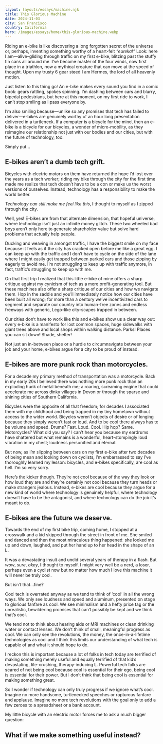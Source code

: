 ```yaml
---
layout: layouts/essays/machine.njk
title: This Glorious Machine
date: 2024-11-03
city: San Francisco
country: California
hero: /images/essays/home/this-glorious-machine.webp
---
```


<p class="intro">Riding an e-bike is like discovering a long forgotten secret of the universe or, perhaps, inventing something worthy of a heart-felt <em>“eureka!”</em> Look: here I am—alive–gliding through traffic on my first e-bike, blitzing past the stuffy tin cans all around me. I’ve become master of the four winds, now first place in a triathlon, now a mythical creature that can move at the speed of thought. Upon my trusty 6 gear steed I am Hermes, the lord of all heavenly motion.</p>

Just listen to this thing go! An e-bike makes every sound you find in a comic book: gears rattling, spokes spinning. I’m dashing between cars and blurry, bipedal pedestrians, but here at this moment, on my first ride to work, I can’t stop smiling as I pass everyone by. 

I’m also smiling because—unlike so any promises that tech has failed to deliver—e-bikes are genuinely worthy of an hour long presentation delivered in a turtleneck. If a computer is a bicycle for the mind, then an e-bike is a bicycle for our bicycles, a wonder of micro-mobility, as they reimagine our relationship not just with our bodies and our cities, but with the future of technology, too.

Simply put...

## E-bikes aren’t a dumb tech grift.

<p class="intro">Bicycles with electric motors on them have returned the hope I’d lost over the years as a tech worker; riding my bike through the city for the first time made me realize that tech doesn’t have to be a con or make us the worst versions of ourselves. Instead, technology has a responsibility to make the world better.</p>

_Technology can still make me feel like this_, I thought to myself as I zipped through the city.

Well, yes! E-bikes are from that alternate dimension, that hopeful universe, where technology isn’t just an infinite money glitch. These two wheeled bad boys aren’t only here to generate shareholder value but solve hard problems that actually help people.

Ducking and weaving in amongst traffic, I have the biggest smile on my face because it feels as if the city has cracked open before me like a great egg. I can keep up with the traffic and I don’t have to cycle on the side of the lane where I might easily get trapped between parked cars and those zipping by eagerly to avoid me. I’m not struggling to keep up with traffic anymore, in fact, traffic’s struggling to keep up with me.

On that first trip I realized that this little e-bike of mine offers a sharp critique against my cynicism of tech as a mere profit-generating tool. But these machines also offer a sharp critique of our cities and how we navigate them. Hop in the saddle and you’ll immediately notice how our cities have been built all wrong; for more than a century we’ve incentivized cars to segment and separate our country into human-free zones and endless freeways with generic, Lego-like city-scapes trapped in between.

Our cities don’t have to work like this and e-bikes show us a clear way out: every e-bike is a manifesto for lost common spaces, huge sidewalks with giant trees above and local shops within walking distance. Parks! Places you can sit down! Shade, shelter! 

Not just an in-between place or a hurdle to circumnavigate between your job and your home, e-bikes argue for a city to be proud of instead.


## E-bikes are more punk rock than motorcycles.

<p class="intro">For a decade my primary method of transportation was a motorcycle. Back in my early 20s I believed there was nothing more punk rock than an exploding hunk of metal beneath me; a roaring, screaming engine that could accelerate me across dinky villages in Devon or through the sparse and shining cities of Southern California.</p>

Bicycles were the opposite of all that freedom; for decades I associated them with my childhood and being trapped in my tiny hometown without access to the wider world. Bicycles weren’t objects of desire or of longing because they simply weren’t fast or loud. And to be cool there always has to be volume and speed. Drums? Fast. Loud. Cool. Hip hop? Same. Motorcycles? What did you say? I can’t hear you because my eardrums have shattered but what remains is a wonderful, heart-stompingly loud vibration in my chest; loudness personified and eternal.

But now, as I’m slipping between cars on my first e-bike after two decades of being mean and looking down on cyclists, I’m embarrassed to say I’ve thoroughly learned my lesson: bicycles, and e-bikes specifically, are cool as hell. I’m so very sorry.

Here’s the kicker though. They’re not cool because of the way they look or how loud they are and they’re certainly not cool because they turn heads or make strangers jealous. Instead, e-bikes are cool because they argue for a new kind of world where technology is genuinely helpful, where technology doesn’t have to be the antagonist, and where technology can do the job it’s meant to do. 


## E-bikes are the future we deserve.

<p class="intro">Towards the end of my first bike trip, coming home, I stopped at a crosswalk and a kid skipped through the street in front of me. She smiled and danced and then the most miraculous thing happened: she looked me up and down, laughed, and put her hand up to her head in the shape of an L.</p>

It was a devastating insult and undid several years of therapy in a flash. But _wow_, _sure_, _okay_, I thought to myself. I might very well be a nerd, a loser, perhaps even a cyclist now but no matter how much I love this machine it will never be truly cool. 

But isn’t that...fine?

<p>Cool tech is overrated anyway as we tend to think of ‘cool’ in all the wrong ways. We only see loudness and speed and aluminum, presented on stage to glorious fanfare as cool. We see minimalism and a hefty price tag or the unrealistic, bewildering promises that can’t possibly be kept and we think that’s cool.</p> 
  
<p>We tend not to think about hearing aids or <abbr>MRI</abbr> machines or clean drinking water or contact lenses. We don’t think of small, meaningful progress as cool. We can only see the revolutions, the money, the once-in-a-lifetime technologies as cool and I think this limits our understanding of what tech is capable of and what it should hope to do.</p>

I reckon this is important because a lot of folks in tech today are terrified of making something merely useful and equally terrified of that kid’s devastating, life-crushing, therapy-inducing L. Powerful tech folks are scared of not being cool because cool is essential for their ego, being cool is essential for their power. But I don’t think that being cool is essential for making something great.

So I wonder if technology can only truly progress if we ignore what’s cool. Imagine no more handsome, turtlenecked speeches or rapturous fanfare and applause. Imagine no more tech revolutions with the goal only to add a few zeroes to a spreadsheet or a bank account.

My little bicycle with an electric motor forces me to ask a much bigger question:


## What if we make something useful instead?
